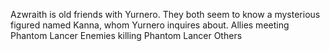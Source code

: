 Azwraith is old friends with Yurnero. They both seem to know a mysterious figured named Kanna, whom Yurnero inquires about.
Allies meeting Phantom Lancer
Enemies killing Phantom Lancer
Others
